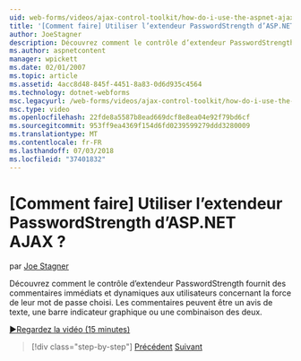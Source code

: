 ```yaml
---
uid: web-forms/videos/ajax-control-toolkit/how-do-i-use-the-aspnet-ajax-passwordstrength-extender
title: '[Comment faire] Utiliser l’extendeur PasswordStrength d’ASP.NET AJAX ? | Microsoft Docs'
author: JoeStagner
description: Découvrez comment le contrôle d’extendeur PasswordStrength fournit des commentaires immédiats et dynamiques aux utilisateurs concernant la force de leur mot de passe choisi. Le commentaires c...
ms.author: aspnetcontent
manager: wpickett
ms.date: 02/01/2007
ms.topic: article
ms.assetid: 4acc8d48-845f-4451-8a83-0d6d935c4564
ms.technology: dotnet-webforms
msc.legacyurl: /web-forms/videos/ajax-control-toolkit/how-do-i-use-the-aspnet-ajax-passwordstrength-extender
msc.type: video
ms.openlocfilehash: 22fde8a5587b8ead669dcf8e8ea04e92f79bd6cf
ms.sourcegitcommit: 953ff9ea4369f154d6fd0239599279ddd3280009
ms.translationtype: MT
ms.contentlocale: fr-FR
ms.lasthandoff: 07/03/2018
ms.locfileid: "37401832"
---
```

<a name="how-do-i-use-the-aspnet-ajax-passwordstrength-extender"></a>[Comment faire] Utiliser l’extendeur PasswordStrength d’ASP.NET AJAX ?
====================
par [Joe Stagner](https://github.com/JoeStagner)

Découvrez comment le contrôle d’extendeur PasswordStrength fournit des commentaires immédiats et dynamiques aux utilisateurs concernant la force de leur mot de passe choisi. Les commentaires peuvent être un avis de texte, une barre indicateur graphique ou une combinaison des deux.

[&#9654;Regardez la vidéo (15 minutes)](https://channel9.msdn.com/Blogs/ASP-NET-Site-Videos/how-do-i-use-the-aspnet-ajax-passwordstrength-extender)

> [!div class="step-by-step"]
> [Précédent](how-do-i-use-the-aspnet-ajax-dropshadow-extender.md)
> [Suivant](how-do-i-get-started-with-the-aspnet-ajax-animation-extender-control.md)
